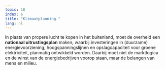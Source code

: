 ```yaml
---
topic: 18
index: 6
title: "Klimaatplanning."
lang: nl
---
```

In plaats van propere lucht te kopen in het buitenland, moet de overheid een
**nationaal uitrustingsplan** maken, waarbij investeringen in (duurzame)
energievoorziening, hoogspanningslijnen en opslagcapaciteit voor groene
elektriciteit, planmatig ontwikkeld worden. Daarbij moet niet de marktlogica
en de winst van de energiebedrijven voorop staan, maar de belangen van mens en
milieu.
